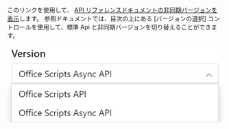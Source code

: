 このリンクを使用して、 [API リファレンスドキュメントの非同期バージョンを表示](/javascript/api/office-scripts/excelscript?view=office-scripts-async)します。 参照ドキュメントでは、目次の上にある [バージョンの選択] コントロールを使用して、標準 Api と非同期バージョンを切り替えることができます。

![参照ドキュメントのバージョン選択コントロール。](../images/reference-documentation-version-picker.png)
